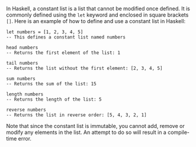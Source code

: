 In Haskell, a constant list is a list that cannot be modified once defined. It is commonly defined using the `let` keyword and enclosed in square brackets `[]`. Here is an example of how to define and use a constant list in Haskell:

```
let numbers = [1, 2, 3, 4, 5]
-- This defines a constant list named numbers

head numbers
-- Returns the first element of the list: 1

tail numbers
-- Returns the list without the first element: [2, 3, 4, 5]

sum numbers
-- Returns the sum of the list: 15

length numbers
-- Returns the length of the list: 5

reverse numbers
-- Returns the list in reverse order: [5, 4, 3, 2, 1]
```

Note that since the constant list is immutable, you cannot add, remove or modify any elements in the list. An attempt to do so will result in a compile-time error.
